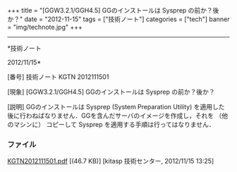 ﻿+++
title = "[GGW3.2.1/GGH4.5] GGのインストールは Sysprep の前か？後か？"
date = "2012-11-15"
tags = ["技術ノート"]
categories = ["tech"]
banner = "img/technote.jpg"
+++

-----------------------------------------------------------------------------------------------------------------------------

*技術ノート

2012/11/15*


[番号]
技術ノート KGTN 2012111501

[現象]
[GGW3.2.1/GGH4.5] GGのインストールは Sysprep の前か？後か？

[説明]
GGのインストールは Sysprep (System Preparation Utility)
を適用した後に行わねばなりません．GGを含んだサーバのイメージを作成し，それを
（他のマシンに） コピーして Sysprep を適用する手順は行ってはなりません．


### ファイル

 
 


[KGTN2012111501.pdf](http://techreport.kitasp.net/attachments/download/1120/KGTN2012111501.pdf)
 [(46.7 KB)] [kitasp 技術センター, 2012/11/15
13:25]


 


 

